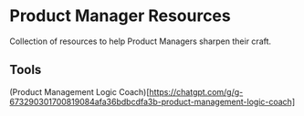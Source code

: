 # Product Manager Resources
Collection of resources to help Product Managers sharpen their craft.

## Tools
(Product Management Logic Coach)[https://chatgpt.com/g/g-673290301700819084afa36bdbcdfa3b-product-management-logic-coach]
